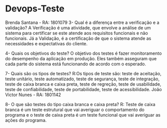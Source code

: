 
# Devops-Teste

Brenda Santana - RA: 1801079
3- Qual é a diferença entre a verificação e a validação?
 A Verificação é uma atividade, que envolve a análise de um sistema para certificar se este
atende aos requisitos funcionais e não funcionais. Já a Validação, é a certificação de que o sistema atende as necessidades e expectativas do cliente.

4- Quais os objetivos do teste?
 O objetivo dos testes é fazer monitoramento do desempenho da aplicação em produção. Eles também asseguram que cada parte do sistema está funcionando de acordo com o esperado.

7- Quais são os tipos de testes?
R:Os tipos de teste são: teste de aceitação, teste unitário, teste automatizado, teste de segurança, teste de integração, teste de caixa branca e caixa preta, teste de regreção, teste de usabilidade, teste de confiabilidade, teste de portabilidade, teste de acessibilidade. João Victor Nunes - RA: 1801142

8- O que são testes do tipo caixa branca e caixa preta?
R: Teste de caixa branca é um teste estrutural que vai averiguar o comportamento do
programa e o teste de caixa preta é um teste funcional que vai averiguar as ações do
programa.

